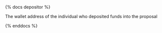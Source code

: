 {% docs depositor %}

The wallet address of the individual who deposited funds into the proposal

{% enddocs %}
